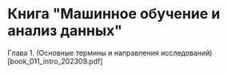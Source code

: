 # Книга "Машинное обучение и анализ данных"

Глава 1. (Основные термины и направления исследований)[book_011_intro_202309.pdf]
